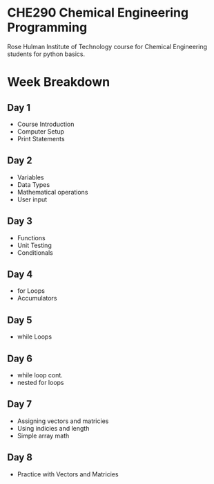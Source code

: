 # CHE290 Chemical Engineering Programming
Rose Hulman Institute of Technology course for Chemical Engineering students for python basics.

# Week Breakdown
## Day 1 
- Course Introduction
- Computer Setup
- Print Statements
## Day 2 
- Variables
- Data Types
- Mathematical operations
- User input
## Day 3 
- Functions
- Unit Testing
- Conditionals
## Day 4 
- for Loops
- Accumulators
## Day 5 
- while Loops
## Day 6 
- while loop cont. 
- nested for loops 
## Day 7
- Assigning vectors and matricies
- Using indicies and length
- Simple array math 
## Day 8
- Practice with Vectors and Matricies

